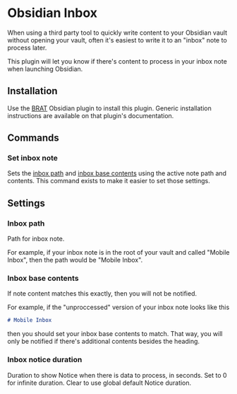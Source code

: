 # Obsidian Inbox

When using a third party tool to quickly write content to your Obsidian vault without opening your vault, often it's easiest to write it to an "inbox" note to process later.

This plugin will let you know if there's content to process in your inbox note when launching Obsidian.

## Installation

Use the [BRAT](https://github.com/TfTHacker/obsidian42-brat) Obsidian plugin to install this plugin. Generic installation instructions are available on that plugin's documentation.

## Commands

### Set inbox note

Sets the [inbox path](#inbox-path) and [inbox base contents](#inbox-base-contents) using the active note path and contents. This command exists to make it easier to set those settings.

## Settings

### Inbox path

Path for inbox note.

For example, if your inbox note is in the root of your vault and called "Mobile Inbox", then the path would be "Mobile Inbox".

### Inbox base contents

If note content matches this exactly, then you will not be notified.

For example, if the "unproccessed" version of your inbox note looks like this

```md
# Mobile Inbox
```

then you should set your inbox base contents to match. That way, you will only be notified if there's additional contents besides the heading.

### Inbox notice duration

Duration to show Notice when there is data to process, in seconds. Set to 0 for infinite duration. Clear to use global default Notice duration.
